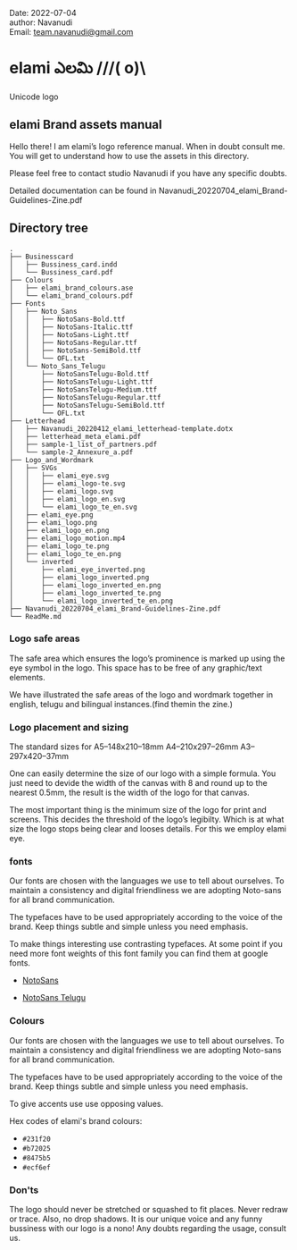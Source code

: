 Date: 2022-07-04\
author: Navanudi\
Email: team.navanudi@gmail.com

# elami ఎలమి ///( o)\
Unicode logo

## elami Brand assets manual
Hello there! 
I am  elami’s logo reference manual. When in doubt consult me.
You will get to understand how to use the assets in this directory.

Please feel free to contact studio Navanudi if you have any specific doubts.

Detailed documentation can be found in Navanudi_20220704_elami_Brand-Guidelines-Zine.pdf

## Directory tree
```
.
├── Businesscard
│   ├── Bussiness_card.indd
│   └── Bussiness_card.pdf
├── Colours
│   ├── elami_brand_colours.ase
│   └── elami_brand_colours.pdf
├── Fonts
│   ├── Noto_Sans
│   │   ├── NotoSans-Bold.ttf
│   │   ├── NotoSans-Italic.ttf
│   │   ├── NotoSans-Light.ttf
│   │   ├── NotoSans-Regular.ttf
│   │   ├── NotoSans-SemiBold.ttf
│   │   └── OFL.txt
│   └── Noto_Sans_Telugu
│       ├── NotoSansTelugu-Bold.ttf
│       ├── NotoSansTelugu-Light.ttf
│       ├── NotoSansTelugu-Medium.ttf
│       ├── NotoSansTelugu-Regular.ttf
│       ├── NotoSansTelugu-SemiBold.ttf
│       └── OFL.txt
├── Letterhead
│   ├── Navanudi_20220412_elami_letterhead-template.dotx
│   ├── letterhead_meta_elami.pdf
│   ├── sample-1_list_of_partners.pdf
│   └── sample-2_Annexure_a.pdf
├── Logo_and_Wordmark
│   ├── SVGs
│   │   ├── elami_eye.svg
│   │   ├── elami_logo-te.svg
│   │   ├── elami_logo.svg
│   │   ├── elami_logo_en.svg
│   │   └── elami_logo_te_en.svg
│   ├── elami_eye.png
│   ├── elami_logo.png
│   ├── elami_logo_en.png
│   ├── elami_logo_motion.mp4
│   ├── elami_logo_te.png
│   ├── elami_logo_te_en.png
│   └── inverted
│       ├── elami_eye_inverted.png
│       ├── elami_logo_inverted.png
│       ├── elami_logo_inverted_en.png
│       ├── elami_logo_inverted_te.png
│       └── elami_logo_inverted_te_en.png
├── Navanudi_20220704_elami_Brand-Guidelines-Zine.pdf
└── ReadMe.md
```
### Logo safe areas
The safe area which ensures the logo’s prominence is marked up using the eye symbol in the logo. This space has to be free of any graphic/text elements. 

We have illustrated the safe areas of the logo and wordmark together in english, telugu and bilingual instances.(find themin the zine.)

### Logo placement and sizing
The standard sizes for
A5–148x210–18mm
A4–210x297–26mm
A3–297x420–37mm

One can easily determine the size of our logo with a simple formula. You just need to devide the width of the canvas with 8 and round up to the nearest 0.5mm, the result is the width of the logo for  that canvas. 

The most important thing is the minimum size of the logo for print and screens. 
This decides the threshold of the logo’s legibilty.
Which is at what size the logo stops being clear and looses details. For this we employ elami eye.

### fonts
Our fonts are chosen with the languages we use to tell about ourselves. To maintain a consistency and digital friendliness we are adopting Noto-sans for all brand communication. 

The typefaces have to be used appropriately according to the voice of the brand. Keep things subtle and simple unless you need emphasis.

To make things interesting use contrasting typefaces. At some point if you need more font weights of this font family you can find them at google fonts. 
- [NotoSans](https://fonts.google.com/noto/specimen/Noto+Sans?query=noto)

- [NotoSans Telugu](https://fonts.google.com/noto/specimen/Noto+Sans+Telugu?query=noto)

### Colours
Our fonts are chosen with the languages we use to tell about ourselves. To maintain a consistency and digital friendliness we are adopting Noto-sans for all brand communication. 

The typefaces have to be used appropriately according to the voice of the brand. Keep things subtle and simple unless you need emphasis.

To give accents use use opposing values.

Hex codes of elami's brand colours:
- `#231f20`
- `#b72025`
- `#8475b5`
- `#ecf6ef`

### Don'ts
The logo should never be stretched or squashed to fit places. Never redraw or trace. Also, no drop shadows. It is our unique voice and any funny bussiness with our logo is a nono!
Any doubts regarding the usage, consult us.



